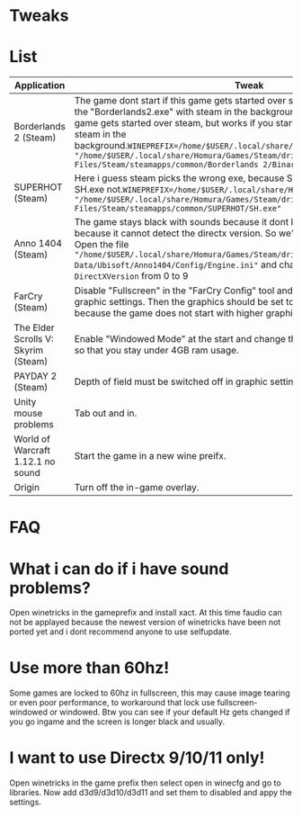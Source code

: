 # Tweaks


# List
Application | Tweak
------------ | -------------
 Borderlands 2 (Steam) | The game dont start if this game gets started over steam, but works if you start the "Borderlands2.exe" with steam in the background. The game dont start if this game gets started over steam, but works if you start the "Borderlands2.exe" with steam in the background.`WINEPREFIX=/home/$USER/.local/share/Homura/Games/Steam wine "/home/$USER/.local/share/Homura/Games/Steam/drive_c/Program Files/Steam/steamapps/common/Borderlands 2/Binaries/Win32/Borderlands2.exe"`
SUPERHOT (Steam) | Here i guess steam picks the wrong exe, because SUPERHOT.exe crashs but SH.exe not.`WINEPREFIX=/home/$USER/.local/share/Homura/Games/Steam wine "/home/$USER/.local/share/Homura/Games/Steam/drive_c/Program Files/Steam/steamapps/common/SUPERHOT/SH.exe"`
Anno 1404 (Steam) |The game stays black with sounds because it dont know how to render something because it cannot detect the directx version. So we'll have to set it ourselves. Open the file `"/home/$USER/.local/share/Homura/Games/Steam/drive_c/users/$USER/Application Data/Ubisoft/Anno1404/Config/Engine.ini"` and change the setting `DirectXVersion` from 0 to 9
FarCry (Steam) | Disable "Fullscreen" in the "FarCry Config" tool and let automatically detect the graphic settings. Then the graphics should be set to the worst, this is also correct because the game does not start with higher graphics settings.
The Elder Scrolls V: Skyrim (Steam) | Enable "Windowed Mode" at the start and change the graphic settings to very low so that you stay under 4GB ram usage.
PAYDAY 2 (Steam) | Depth of field must be switched off in graphic settings to avoid graphic errors.
Unity mouse problems | Tab out and in.
World of Warcraft 1.12.1 no sound | Start the game in a new wine preifx.
Origin | Turn off the in-game overlay.

# FAQ

# What i can do if i have sound problems?

Open winetricks in the gameprefix and install xact. At this time faudio can not be applayed because the newest version of winetricks have been not ported yet and i dont recommend anyone to use selfupdate.

# Use more than 60hz!

Some games are locked to 60hz in fullscreen, this may cause image tearing or even poor performance, to workaround that lock use fullscreen-windowed or windowed. Btw you can see if your default Hz gets changed if you go ingame and the screen is longer black and usually.

# I want to use Directx 9/10/11 only!

Open winetricks in the game prefix then select open in winecfg and go to libraries. Now add d3d9/d3d10/d3d11 and set them to disabled and appy the settings.
